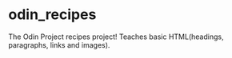 # odin_recipes
The Odin Project recipes project! Teaches basic HTML(headings, paragraphs, links and images).
